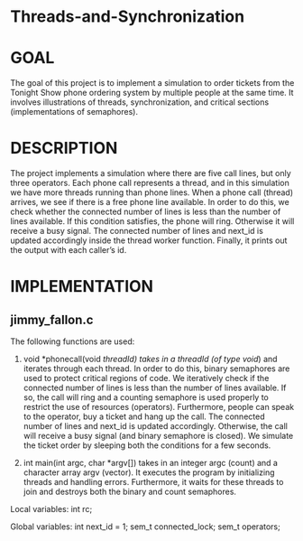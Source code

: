 # Threads-and-Synchronization

# GOAL
The goal of this project is to implement a simulation to order tickets from the Tonight Show phone ordering system by multiple people at the same time. It involves illustrations of threads, synchronization, and critical sections (implementations of semaphores).

# DESCRIPTION
The project implements a simulation where there are five call lines, but only three operators. Each phone call represents a thread, and in this simulation we have more threads running than phone lines. When a phone call (thread) arrives, we see if there is a free phone line available. In order to do this, we check whether the connected number of lines is less than the number of lines available. If this condition satisfies, the phone will ring. Otherwise it will receive a busy signal. The connected number of lines and next_id is updated accordingly inside the thread worker function. Finally, it prints out the output with each caller’s id.

# IMPLEMENTATION
## jimmy_fallon.c

The following functions are used:

1. void *phonecall(void *threadId)
takes in a threadId (of type void*) and iterates through each thread. In order to do this, binary semaphores are used to protect critical regions of code. We iteratively check if the connected number of lines is less than the number of lines available. If so, the call will ring and a counting semaphore is used properly to restrict the use of resources (operators). Furthermore, people can speak to the operator, buy a ticket and hang up the call. The connected number of lines and next_id is updated accordingly. Otherwise, the call will receive a busy signal (and binary semaphore is closed).  We simulate the ticket order by sleeping both the conditions for a few seconds.

2. int main(int argc, char *argv[])
takes in an integer argc (count) and a character array argv (vector). It executes the program by initializing threads and handling errors. Furthermore, it waits for these threads to join and destroys both the binary and count semaphores.

Local variables:
int rc;

Global variables:
int next_id = 1;
sem_t connected_lock;
sem_t operators;
